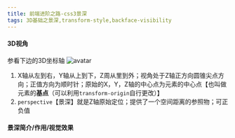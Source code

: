 ```yaml
---
title: 前端进阶之路-css3景深
tags: 3D基础之景深,transform-style,backface-visibility
---
```


#### 3D视角

参看下边的3D坐标轴
![avatar](https://img-blog.csdnimg.cn/20190413110136915.png?x-oss-process=image/watermark,type_ZmFuZ3poZW5naGVpdGk,shadow_10,text_aHR0cHM6Ly9ibG9nLmNzZG4ubmV0L2gxMjM0NTYxMjM0NTYx,size_16,color_FFFFFF,t_70)

1. X轴从左到右，Y轴从上到下，Z周从里到外；视角处于Z轴正方向圆锥尖点方向；正值方向为顺时针；原始的X，Y，Z轴的中心点为元素的中心点【也叫做元素的**基点**（可以利用`transform-origin`自行更改）】
2. `perspective`【景深】就是Z轴原始定位；提供了一个空间距离的参照物；可正负值

#### 景深简介/作用/视觉效果

